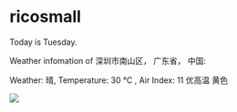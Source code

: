 # ricosmall

Today is Tuesday.

Weather infomation of 深圳市南山区， 广东省， 中国: 

Weather: 晴, Temperature: 30 ℃ , Air Index: 11 优高温 黄色

<img src="https://github-readme-stats.vercel.app/api?username=ricosmall&show_icons=true" />
